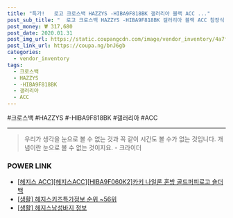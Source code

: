 ```yaml
--- 
title: "특가!   로고 크로스백 HAZZYS -HIBA9F818BK 갤러리아 블랙 ACC ..." 
post_sub_title: "  로고 크로스백 HAZZYS -HIBA9F818BK 갤러리아 블랙 ACC 참장식 헤지스" 
post_money: ₩ 317,680 
post_date: 2020.01.31 
post_img_url: https://static.coupangcdn.com/image/vendor_inventory/4a7f/c046e59ef540bd2c6333063420afdf10e75fade6b7e0b20e10c4f5608fe4.JPG 
post_link_url: https://coupa.ng/bnJ6gb 
categories: 
  - vendor_inventory 
tags: 
  - 크로스백 
  - HAZZYS 
  - -HIBA9F818BK 
  - 갤러리아 
  - ACC 
--- 
```

  #크로스백 #HAZZYS #-HIBA9F818BK #갤러리아 #ACC 
<hr> 

> 우리가 생각을 눈으로 볼 수 없는 것과 꼭 같이 시간도 볼 수가 없는 것입니다. 개념이란 눈으로 볼 수 없는 것이지요. - 크라이더 


### POWER LINK

* <a href="https://blog.naver.com/fasyy4321/221788486582" target="_blank">[헤지스 ACC][헤지스ACC][HIBA9F060K2]카키 나일론 혼방 골드퍼피로고 숄더백</a>
* <a href="https://blog.naver.com/fasyy4321/221773474235" target="_blank"> [생활] 헤지스키즈특가정보 순위 ~56위</a>
* <a href="https://blog.naver.com/sakai111/221769202192" target="_blank"> [생활] 헤지스남성바지 정보 </a>
